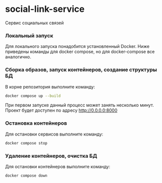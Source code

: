 # social-link-service
Сервис социальных связей

### Локальный запуск

Для локального запуска понадобится установленный Docker. Ниже приведены команды для docker compose, но для docker-compose все аналогично. 

### Сборка образов, запуск контейнеров, создание структуры БД

В корне репозитория выполните команду:

```bash
docker compose up --build
```

При первом запуске данный процесс может занять несколько минут. Проект будет доступен по адресу http://0.0.0.0:8000

### Остановка контейнеров

Для остановки сервисов выполните команду:

```bash
docker compose stop
```
### Удаление контейнеров, очистка БД

Для остановки контейнеров выполните команду:

```bash
docker compose down
```
